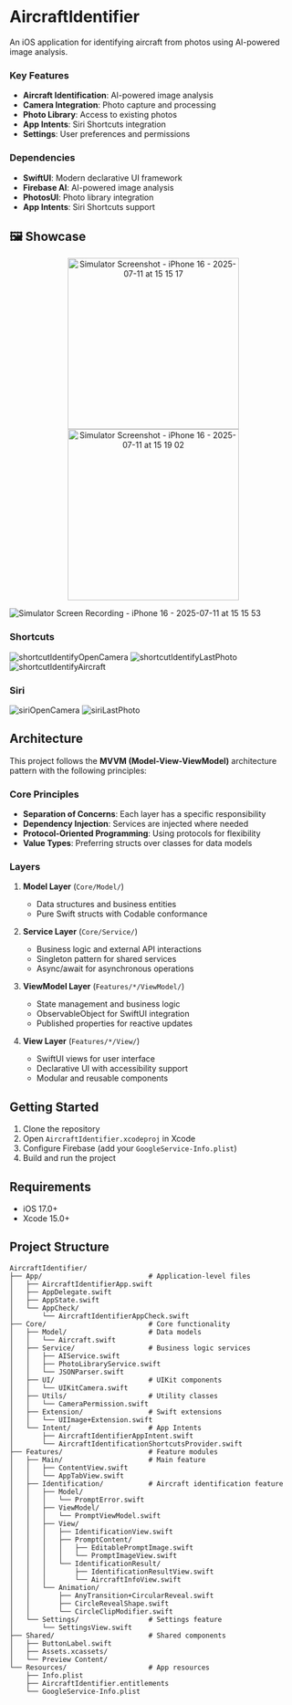 # AircraftIdentifier

An iOS application for identifying aircraft from photos using AI-powered image analysis.

### Key Features

- **Aircraft Identification**: AI-powered image analysis
- **Camera Integration**: Photo capture and processing
- **Photo Library**: Access to existing photos
- **App Intents**: Siri Shortcuts integration
- **Settings**: User preferences and permissions

### Dependencies

- **SwiftUI**: Modern declarative UI framework
- **Firebase AI**: AI-powered image analysis
- **PhotosUI**: Photo library integration
- **App Intents**: Siri Shortcuts support

## 🖼️ Showcase

<p align="center">
    <img alt="Simulator Screenshot - iPhone 16 - 2025-07-11 at 15 15 17" src="https://github.com/user-attachments/assets/5f290c88-992b-4dfe-988f-afbfc4eef02d" width="300" />
<img alt="Simulator Screenshot - iPhone 16 - 2025-07-11 at 15 19 02" src="https://github.com/user-attachments/assets/101c4121-72a4-43fa-adc6-65c7b2be2239" width="300" />
<imgalt="Simulator Screenshot - iPhone 16 - 2025-07-11 at 15 18 42" src="https://github.com/user-attachments/assets/251ab463-d2b5-4720-8484-fc91089d16e6" width="300" />
</p>

![Simulator Screen Recording - iPhone 16 - 2025-07-11 at 15 15 53](https://github.com/user-attachments/assets/baeeed8d-4838-446b-a0c7-07306285a5ff)

### Shortcuts
![shortcutIdentifyOpenCamera](https://github.com/user-attachments/assets/c9b22eee-3e04-4705-9495-0f8a774bef2b)
![shortcutIdentifyLastPhoto](https://github.com/user-attachments/assets/7f7dec99-5548-4562-aceb-b1489bc74ab3)
![shortcutIdentifyAircraft](https://github.com/user-attachments/assets/569c6340-9f79-496c-911b-c4b36709a1d4)

### Siri
![siriOpenCamera](https://github.com/user-attachments/assets/f1a2903b-f1d1-44e3-9209-eb3638cd08ec)
![siriLastPhoto](https://github.com/user-attachments/assets/527ef3b8-35aa-4d25-a7a3-590918b18cf6)



## Architecture

This project follows the **MVVM (Model-View-ViewModel)** architecture pattern with the following principles:

### Core Principles
- **Separation of Concerns**: Each layer has a specific responsibility
- **Dependency Injection**: Services are injected where needed
- **Protocol-Oriented Programming**: Using protocols for flexibility
- **Value Types**: Preferring structs over classes for data models

### Layers

1. **Model Layer** (`Core/Model/`)
   - Data structures and business entities
   - Pure Swift structs with Codable conformance

2. **Service Layer** (`Core/Service/`)
   - Business logic and external API interactions
   - Singleton pattern for shared services
   - Async/await for asynchronous operations

3. **ViewModel Layer** (`Features/*/ViewModel/`)
   - State management and business logic
   - ObservableObject for SwiftUI integration
   - Published properties for reactive updates

4. **View Layer** (`Features/*/View/`)
   - SwiftUI views for user interface
   - Declarative UI with accessibility support
   - Modular and reusable components

## Getting Started

1. Clone the repository
2. Open `AircraftIdentifier.xcodeproj` in Xcode
3. Configure Firebase (add your `GoogleService-Info.plist`)
4. Build and run the project

## Requirements

- iOS 17.0+
- Xcode 15.0+

## Project Structure

```
AircraftIdentifier/
├── App/                          # Application-level files
│   ├── AircraftIdentifierApp.swift
│   ├── AppDelegate.swift
│   ├── AppState.swift
│   └── AppCheck/
│       └── AircraftIdentifierAppCheck.swift
├── Core/                         # Core functionality
│   ├── Model/                    # Data models
│   │   └── Aircraft.swift
│   ├── Service/                  # Business logic services
│   │   ├── AIService.swift
│   │   ├── PhotoLibraryService.swift
│   │   └── JSONParser.swift
│   ├── UI/                       # UIKit components
│   │   └── UIKitCamera.swift
│   ├── Utils/                    # Utility classes
│   │   └── CameraPermission.swift
│   ├── Extension/                # Swift extensions
│   │   └── UIImage+Extension.swift
│   └── Intent/                   # App Intents
│       ├── AircraftIdentifierAppIntent.swift
│       └── AircraftIdentificationShortcutsProvider.swift
├── Features/                     # Feature modules
│   ├── Main/                     # Main feature
│   │   ├── ContentView.swift
│   │   └── AppTabView.swift
│   ├── Identification/           # Aircraft identification feature
│   │   ├── Model/
│   │   │   └── PromptError.swift
│   │   ├── ViewModel/
│   │   │   └── PromptViewModel.swift
│   │   ├── View/
│   │   │   ├── IdentificationView.swift
│   │   │   ├── PromptContent/
│   │   │   │   ├── EditablePromptImage.swift
│   │   │   │   └── PromptImageView.swift
│   │   │   └── IdentificationResult/
│   │   │       ├── IdentificationResultView.swift
│   │   │       └── AircraftInfoView.swift
│   │   └── Animation/
│   │       ├── AnyTransition+CircularReveal.swift
│   │       ├── CircleRevealShape.swift
│   │       └── CircleClipModifier.swift
│   └── Settings/                 # Settings feature
│       └── SettingsView.swift
├── Shared/                       # Shared components
│   ├── ButtonLabel.swift
│   ├── Assets.xcassets/
│   └── Preview Content/
└── Resources/                    # App resources
    ├── Info.plist
    ├── AircraftIdentifier.entitlements
    └── GoogleService-Info.plist
```
